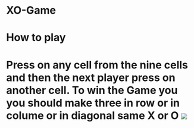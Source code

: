 # XO-Game
<h1>How to play<h1>
Press on any cell from the nine cells and then the next player press on another cell.
To win the Game you you should make three in row or in colume or in diagonal same X or O 
<img src="https://drive.google.com/file/d/1bWlgdwIZ8BYuI4hJsPX95kMlxJTRd7Lg/view?usp=share_link">
